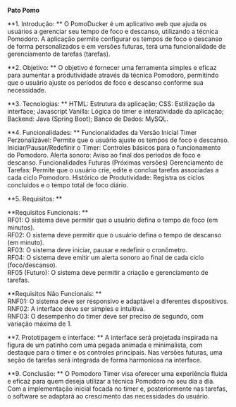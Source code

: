 **Pato Pomo**

**1. Introdução: **
O PomoDucker é um aplicativo web que ajuda os usuários a gerenciar seu tempo de foco e descanso, utilizando a técnica Pomodoro. A aplicação permite configurar os tempos de foco e descanso de forma personalizados e em versões futuras, terá uma funcionalidade de gerenciamento de tarefas (tarefas).

**2. Objetivo: **
O objetivo é fornecer uma ferramenta simples e eficaz para aumentar a produtividade através da técnica Pomodoro, permitindo que o usuário ajuste os períodos de foco e descanso conforme sua necessidade.

**3. Tecnologias: **
HTML: Estrutura da aplicação;
CSS: Estilização da interface;
Javascript Vanilla: Lógica do timer e interatividade da aplicação;
Backend: Java (Spring Boot);
Banco de Dados: MySQL.

**4. Funcionalidades: **
Funcionalidades da Versão Inicial
Timer Perzonalizável: Permite que o usuário ajuste os tempos de foco e descanso.
Iniciar/Pausar/Redefinir o Timer: Controles básicos para o funcionamento do Pomodoro.
Alerta sonoro: Aviso ao final dos períodos de foco e descanso.
Funcionalidades Futuras (Próximas versões)
Gerenciamento de Tarefas: Permite que o usuário crie, edite e conclua tarefas associadas a cada ciclo Pomodoro.
Histórico de Produtividade: Registra os ciclos concluídos e o tempo total de foco diário.

**5. Requisitos: **
   
**Requisitos Funcionais: **<br>
RF01: O sistema deve permitir que o usuário defina o tempo de foco (em minutos).<br>
RF02: O sistema deve permitir que o usuário defina o tempo de descanso (em minuto).<br>
RF03: O sistema deve iniciar, pausar e redefinir o cronômetro.<br>
RF04: O sistema deve emitir um alerta sonoro ao final de cada ciclo (foco/descanso).<br>
RF05 (Futuro): O sistema deve permitir a criação e gerenciamento de tarefas.<br>

**Requisitos Não Funcionais: **<br>
RNF01: O sistema deve ser responsivo e adaptável a diferentes dispositivos.<br>
RNF02: A interface deve ser simples e intuitiva.<br>
RNF03: O desempenho do timer deve ser preciso de segundo, com variação máxima de 1.<br>

**7. Prototipagem e interface: **
A interface será projetada inspirada na figura de um patinho com uma pegada animada e minimalista, com destaque para o timer e os controles principais. Nas versões futuras, uma seção de tarefas será integrada de forma harmoniosa na interface.

**9. Conclusão: **
O Pomodoro Timer visa oferecer uma experiência fluida e eficaz para quem deseja utilizar a técnica Pomodoro no seu dia a dia. Com a implementação inicial focada no timer e, posteriormente nas tarefas, o software se adaptará ao crescimento das necessidades do usuário.
